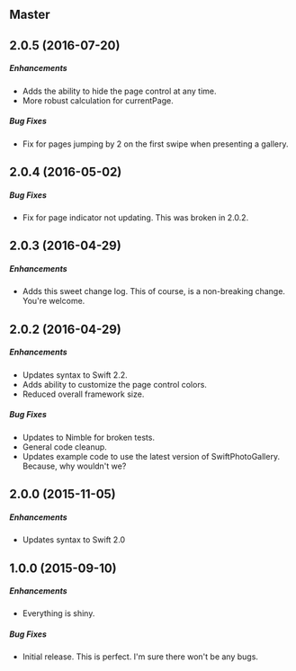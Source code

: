 ## Master

## 2.0.5 (2016-07-20)

##### Enhancements

* Adds the ability to hide the page control at any time.
* More robust calculation for currentPage.

##### Bug Fixes

* Fix for pages jumping by 2 on the first swipe when presenting a gallery.



## 2.0.4 (2016-05-02)

##### Bug Fixes

* Fix for page indicator not updating. This was broken in 2.0.2.



## 2.0.3 (2016-04-29)

##### Enhancements

* Adds this sweet change log. This of course, is a non-breaking change. You're welcome.



## 2.0.2 (2016-04-29)

##### Enhancements

* Updates syntax to Swift 2.2.
* Adds ability to customize the page control colors.
* Reduced overall framework size.

##### Bug Fixes

* Updates to Nimble for broken tests.
* General code cleanup.
* Updates example code to use the latest version of SwiftPhotoGallery. Because, why wouldn't we?



## 2.0.0 (2015-11-05)

##### Enhancements

* Updates syntax to Swift 2.0 



## 1.0.0 (2015-09-10)

##### Enhancements

* Everything is shiny.  

##### Bug Fixes

* Initial release. This is perfect. I'm sure there won't be any bugs.
